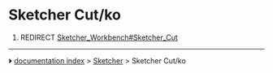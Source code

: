 # Sketcher Cut/ko
1.  REDIRECT [Sketcher_Workbench#Sketcher_Cut](Sketcher_Workbench#Sketcher_Cut.md)



---
⏵ [documentation index](../README.md) > [Sketcher](Sketcher_Workbench.md) > Sketcher Cut/ko
